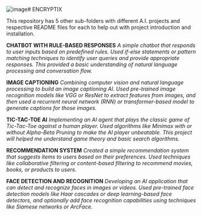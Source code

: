 ![image](https://github.com/user-attachments/assets/9162b03c-5b49-4d4f-8cb3-0d020d65470d)# ENCRYPTIX

This repository has 5 other sub-folders with different A.I. projects and respective README files for each to help out with project introduction and installation.

**CHATBOT WITH RULE-BASED RESPONSES**
_A simple chatbot that responds to user inputs based on predefined rules. Used if-else statements or pattern matching techniques to identify user queries and provide appropriate responses. This provided a basic understanding of natural language processing and conversation flow._

**IMAGE CAPTIONING**
_Combining computer vision and natural language processing to build an image captioning AI. Used pre-trained image recognition models like VGG or ResNet to extract features from images, and then used a recurrent neural network (RNN) or transformer-based model to generate captions for those images._

**TIC-TAC-TOE AI**
_Implementing an AI agent that plays the classic game of Tic-Tac-Toe against a human player. Used algorithms like Minimax with or without Alpha-Beta Pruning to make the AI player unbeatable. This project will helped me understand game theory and basic search algorithms._

**RECOMMENDATION SYSTEM**
_Created a simple recommendation system that suggests items to users based on their preferences. Used techniques like collaborative filtering or content-based filtering to recommend movies, books, or products to users._

**FACE DETECTION AND RECOGNITION**
_Developing an AI application that can detect and recognize faces in images or videos. Used pre-trained face detection models like Haar cascades or deep learning-based face detectors, and optionally add face recognition capabilities using techniques like Siamese networks or ArcFace._
